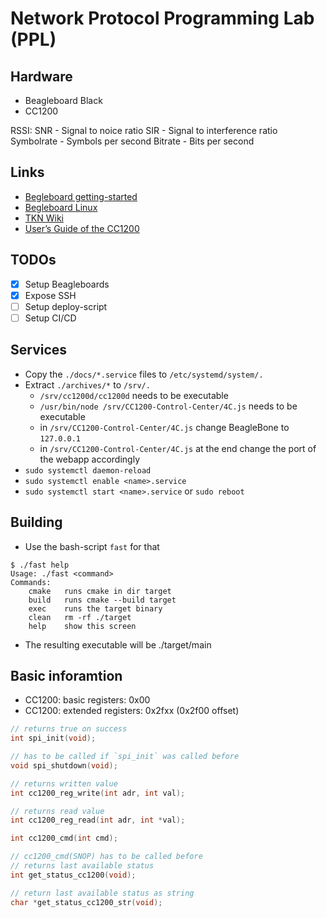 # Network Protocol Programming Lab (PPL)

## Hardware
* Beagleboard Black
* CC1200

RSSI: SNR - Signal to noice ratio
      SIR - Signal to interference ratio
      Symbolrate - Symbols per second
      Bitrate - Bits per second

## Links
* [Begleboard getting-started](https://beagleboard.org/getting-started/)
* [Begleboard Linux](https://beagleboard.org/linux/)
* [TKN Wiki](https://kn-pr.tkn.tu-berlin.de/wiki/doku.php)
* [User’s Guide of the CC1200](http://www.ti.com/lit/ug/swru346b/swru346b.pdf)

## TODOs
* [x] Setup Beagleboards
* [x] Expose SSH
* [ ] Setup deploy-script
* [ ] Setup CI/CD

## Services
* Copy the `./docs/*.service` files to `/etc/systemd/system/.`
* Extract `./archives/*` to `/srv/.`
	* `/srv/cc1200d/cc1200d` needs to be executable
	* `/usr/bin/node /srv/CC1200-Control-Center/4C.js` needs to be executable
	* in `/srv/CC1200-Control-Center/4C.js` change BeagleBone to `127.0.0.1`
	* in `/srv/CC1200-Control-Center/4C.js` at the end change the port of the webapp accordingly
* `sudo systemctl daemon-reload`
* `sudo systemctl enable <name>.service`
* `sudo systemctl start <name>.service` or `sudo reboot`

## Building
* Use the bash-script `fast` for that
```
$ ./fast help
Usage: ./fast <command>
Commands:
    cmake   runs cmake in dir target
    build   runs cmake --build target
    exec    runs the target binary
    clean   rm -rf ./target
    help    show this screen
```
* The resulting executable will be ./target/main

## Basic inforamtion
* CC1200: basic registers: 0x00
* CC1200: extended registers: 0x2fxx (0x2f00 offset) 

```c
// returns true on success
int spi_init(void);

// has to be called if `spi_init` was called before
void spi_shutdown(void);

// returns written value
int cc1200_reg_write(int adr, int val);

// returns read value
int cc1200_reg_read(int adr, int *val);

int cc1200_cmd(int cmd);

// cc1200_cmd(SNOP) has to be called before
// returns last available status
int get_status_cc1200(void);

// return last available status as string
char *get_status_cc1200_str(void);
```

